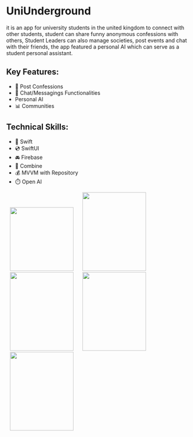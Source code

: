 # UniUnderground
it is an app for university students in the united kingdom to connect with other students, student can share funny anonymous confessions with others, Student Leaders can also
manage societies, post events and chat with their friends, the app featured a personal AI which can serve as a student personal assistant.

## Key Features:
- 🔹 Post Confessions
- 💬 Chat/Messagings Functionalities
-  Personal AI
- 📊 Communities

## Technical Skills:
- 🎨 Swift
- 💿 SwiftUI
- 🚘 Firebase
- 🏦 Combine
- 💰 MVVM with Repository
- ⏱️ Open AI

<p>
<img src="https://res.cloudinary.com/university-of-lagos-student/image/upload/f_auto,q_auto/l4kfctjoca6otjhrhivl", width="170",height="210"   hspace="10" /> 
<img src="https://res.cloudinary.com/university-of-lagos-student/image/upload/f_auto,q_auto/cuai0hcurbs7keysnb3u", width="170", height="210"  hspace="10"/>
<img src="https://res.cloudinary.com/university-of-lagos-student/image/upload/f_auto,q_auto/mcizznb5qd4r1nybmocd", width="170", height="210"  hspace="10"/>
  <img src="https://res.cloudinary.com/university-of-lagos-student/image/upload/f_auto,q_auto/qmkrgruqn4trdl2ozi0e", width="170", height="210"  hspace="10"/>
   <img src="https://res.cloudinary.com/university-of-lagos-student/image/upload/f_auto,q_auto/hp1jm3ibvvjwysmdd02d", width="170", height="210"  hspace="10"/>
</p>

